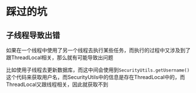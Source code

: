 # 踩过的坑

## 子线程导致出错

如果在一个线程中使用了另一个线程去执行某些任务，而执行的过程中又涉及到了跟ThreadLocal相关，那么就有可能导致出问题

比如使用子线程去更新数据库，而这中间会使用到`SecurityUtils.getUsername()`这个代码来获取用户名，而SecurityUtils中的信息是存在ThreadLocal中的，而ThreadLocal又跟线程相关，因此就获取不到